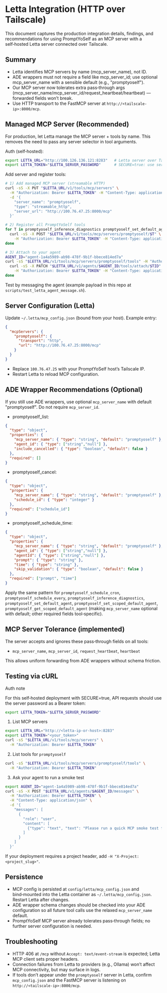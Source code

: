# Letta Integration (HTTP over Tailscale)

This document captures the production integration details, findings, and recommendations for using PromptYoSelf as an MCP server with a self‑hosted Letta server connected over Tailscale.

## Summary

- Letta identifies MCP servers by name (mcp_server_name), not ID.
- ADE wrappers must not require a field like mcp_server_id; use optional mcp_server_name with a sensible default (e.g., "promptyoself").
- Our MCP server now tolerates extra pass‑through args (mcp_server_name/mcp_server_id/request_heartbeat/heartbeat) — forwarded fields won’t break.
- Use HTTP transport to the FastMCP server at `http://<tailscale-ip>:8000/mcp`.

## Managed MCP Server (Recommended)

For production, let Letta manage the MCP server + tools by name. This removes the need to pass any server selector in tool arguments.

Auth (self‑hosted):

```bash
export LETTA_URL="http://100.126.136.121:8283"   # Letta server over Tailscale
export LETTA_TOKEN="$LETTA_SERVER_PASSWORD"      # SECURE=true: use server password as Bearer token
```

Add server and register tools:

```bash
# 1) Add managed MCP server (streamable HTTP)
curl -sS -X PUT "$LETTA_URL/v1/tools/mcp/servers" \
  -H "Authorization: Bearer $LETTA_TOKEN" -H "Content-Type: application/json" \
  -d '{
    "server_name": "promptyoself",
    "type": "streamable_http",
    "server_url": "http://100.76.47.25:8000/mcp"
  }'

# 2) Register all PromptYoSelf tools
for T in promptyoself_inference_diagnostics promptyoself_set_default_agent promptyoself_set_scoped_default_agent promptyoself_get_scoped_default_agent promptyoself_schedule_time promptyoself_schedule_cron promptyoself_schedule_every promptyoself_list promptyoself_cancel promptyoself_execute promptyoself_test promptyoself_agents promptyoself_upload health; do
  curl -sS -X POST "$LETTA_URL/v1/tools/mcp/servers/promptyoself/$T" \
    -H "Authorization: Bearer $LETTA_TOKEN" -H "Content-Type: application/json"; echo
done

# 3) Attach to your agent
AGENT_ID="agent-1a4a5989-ab98-478f-9b1f-bbece814ed7a"
curl -sS "$LETTA_URL/v1/tools/mcp/servers/promptyoself/tools" -H "Authorization: Bearer $LETTA_TOKEN" | jq -r '.[].id' | while read -r TID; do
  curl -sS -X PATCH "$LETTA_URL/v1/agents/$AGENT_ID/tools/attach/$TID" \
    -H "Authorization: Bearer $LETTA_TOKEN" -H "Content-Type: application/json"; echo
done
```

Test by messaging the agent (example payload in this repo at `scripts/test_letta_agent_message.sh`).

## Server Configuration (Letta)

Update `~/.letta/mcp_config.json` (bound from your host). Example entry:

```json
{
  "mcpServers": {
    "promptyoself": {
      "transport": "http",
      "url": "http://100.76.47.25:8000/mcp"
    }
  }
}
```

- Replace `100.76.47.25` with your PromptYoSelf host’s Tailscale IP.
- Restart Letta to reload MCP configuration.

## ADE Wrapper Recommendations (Optional)

If you still use ADE wrappers, use optional `mcp_server_name` with default "promptyoself". Do not require `mcp_server_id`.

- promptyoself_list:
```json
{
  "type": "object",
  "properties": {
    "mcp_server_name": { "type": "string", "default": "promptyoself" },
    "agent_id": { "type": ["string","null"] },
    "include_cancelled": { "type": "boolean", "default": false }
  },
  "required": []
}
```

- promptyoself_cancel:
```json
{
  "type": "object",
  "properties": {
    "mcp_server_name": { "type": "string", "default": "promptyoself" },
    "schedule_id": { "type": "integer" }
  },
  "required": ["schedule_id"]
}
```

- promptyoself_schedule_time:
```json
{
  "type": "object",
  "properties": {
    "mcp_server_name": { "type": "string", "default": "promptyoself" },
    "agent_id": { "type": ["string","null"] },
    "agentId": { "type": ["string","null"] },
    "prompt": { "type": "string" },
    "time": { "type": "string" },
    "skip_validation": { "type": "boolean", "default": false }
  },
  "required": ["prompt", "time"]
}
```

Apply the same pattern for `promptyoself_schedule_cron`, `promptyoself_schedule_every`, `promptyoself_inference_diagnostics`, `promptyoself_set_default_agent`, `promptyoself_set_scoped_default_agent`, `promptyoself_get_scoped_default_agent` (making `mcp_server_name` optional with default; other required fields tool‑specific).

## MCP Server Tolerance (implemented)

The server accepts and ignores these pass‑through fields on all tools:

- `mcp_server_name`, `mcp_server_id`, `request_heartbeat`, `heartbeat`

This allows uniform forwarding from ADE wrappers without schema friction.

## Testing via cURL

Auth note

For this self‑hosted deployment with SECURE=true, API requests should use the server password as a Bearer token:

```bash
export LETTA_TOKEN="$LETTA_SERVER_PASSWORD"
```

1) List MCP servers

```bash
export LETTA_URL="http://<letta-ip-or-host>:8283"
export LETTA_TOKEN="<your_token>"
curl -sS "$LETTA_URL/v1/tools/mcp/servers" \
  -H "Authorization: Bearer $LETTA_TOKEN"
```

2) List tools for `promptyoself`

```bash
curl -sS "$LETTA_URL/v1/tools/mcp/servers/promptyoself/tools" \
  -H "Authorization: Bearer $LETTA_TOKEN"
```

3) Ask your agent to run a smoke test

```bash
export AGENT_ID="agent-1a4a5989-ab98-478f-9b1f-bbece814ed7a"
curl -sS -X POST "$LETTA_URL/v1/agents/$AGENT_ID/messages" \
  -H "Authorization: Bearer $LETTA_TOKEN" \
  -H "Content-Type: application/json" \
  -d '{
    "messages": [
      {
        "role": "user",
        "content": [
          {"type": "text", "text": "Please run a quick MCP smoke test for PromptYoSelf. Steps:\n1) Call promptyoself_inference_diagnostics.\n2) Schedule one-time without agent_id (promptyoself_schedule_time) with a future ISO time.\n3) Schedule again with agentId alias.\n4) List schedules (promptyoself_list) and cancel both (promptyoself_cancel).\nUse the MCP server named ‘promptyoself’. Return a short report with IDs, statuses, and any errors."}
        ]
      }
    ]
  }'
```

If your deployment requires a project header, add `-H "X-Project: <project_slug>"`.

## Persistence

- MCP config is persisted at `config/letta/mcp_config.json` and bind‑mounted into the Letta container as `~/.letta/mcp_config.json`. Restart Letta after changes.
- ADE wrapper schema changes should be checked into your ADE configuration so all future tool calls use the relaxed `mcp_server_name` default.
- PromptYoSelf MCP server already tolerates pass‑through fields; no further server configuration is needed.

## Troubleshooting

- HTTP 406 at `/mcp` without `Accept: text/event-stream` is expected; Letta MCP client sets proper headers.
- Connection failures from Letta to providers (e.g., Ollama) won’t affect MCP connectivity, but may surface in logs.
- If tools don’t appear under the `promptyoself` server in Letta, confirm `mcp_config.json` and the FastMCP server is listening on `http://<tailscale-ip>:8000/mcp`.
